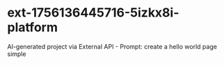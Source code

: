 # ext-1756136445716-5izkx8i-platform
AI-generated project via External API - Prompt: create a hello world page simple
